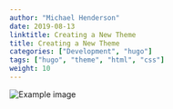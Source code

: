 ```yaml
---
author: "Michael Henderson"
date: 2019-08-13
linktitle: Creating a New Theme
title: Creating a New Theme
categories: ["Development", "hugo"]
tags: ["hugo", "theme", "html", "css"]
weight: 10
---
```


![Example image](../images/profile.jpg)
